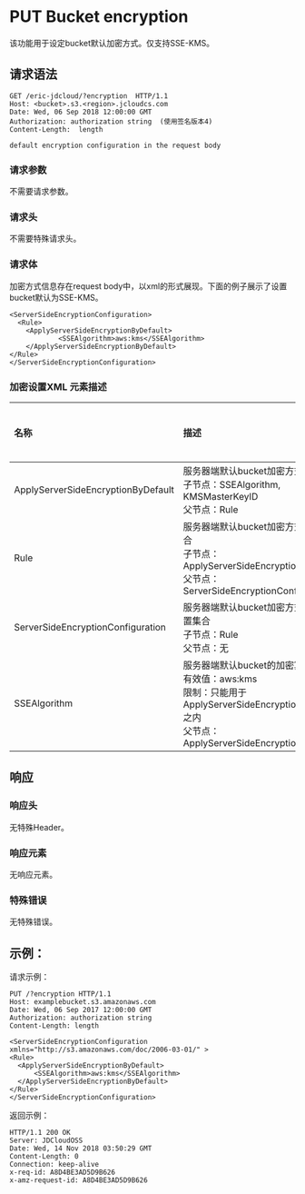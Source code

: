 # PUT  Bucket encryption
 该功能用于设定bucket默认加密方式。仅支持SSE-KMS。
 
## 请求语法
 
```
GET /eric-jdcloud/?encryption  HTTP/1.1
Host: <bucket>.s3.<region>.jcloudcs.com
Date: Wed, 06 Sep 2018 12:00:00 GMT
Authorization: authorization string  (使用签名版本4)
Content-Length:  length 

default encryption configuration in the request body

```
###  请求参数

不需要请求参数。

###  请求头

不需要特殊请求头。

###  请求体
加密方式信息存在request body中，以xml的形式展现。下面的例子展示了设置bucket默认为SSE-KMS。

```
<ServerSideEncryptionConfiguration>
  <Rule>
    <ApplyServerSideEncryptionByDefault>
            <SSEAlgorithm>aws:kms</SSEAlgorithm>
    </ApplyServerSideEncryptionByDefault>
</Rule>
</ServerSideEncryptionConfiguration>

```

### 加密设置XML 元素描述

|名称|描述|是否必须|
|:-|:-|:-|
|ApplyServerSideEncryptionByDefault|服务器端默认bucket加密方式的集合<br>子节点：SSEAlgorithm, KMSMasterKeyID<br>父节点：Rule|是|
|Rule|服务器端默认bucket加密方式的配置集合<br>子节点：ApplyServerSideEncryptionByDefault<br>父节点：ServerSideEncryptionConfiguration|是|
|ServerSideEncryptionConfiguration|服务器端默认bucket加密方式的具体配置集合<br>子节点：Rule<br>父节点：无|是|
|SSEAlgorithm|服务器端默认bucket的加密算法<br>有效值：aws:kms<br>限制：只能用于ApplyServerSideEncryptionByDefault之内<br>父节点：ApplyServerSideEncryptionByDefault|是|

## 响应

### 响应头

 无特殊Header。
 
### 响应元素

 无响应元素。

 ### 特殊错误
  
  无特殊错误。
  
## 示例：

请求示例：
  ```
PUT /?encryption HTTP/1.1
Host: examplebucket.s3.amazonaws.com
Date: Wed, 06 Sep 2017 12:00:00 GMT
Authorization: authorization string
Content-Length: length

<ServerSideEncryptionConfiguration xmlns="http://s3.amazonaws.com/doc/2006-03-01/" >
  <Rule>
    <ApplyServerSideEncryptionByDefault>
        <SSEAlgorithm>aws:kms</SSEAlgorithm>
    </ApplyServerSideEncryptionByDefault>
</Rule>
</ServerSideEncryptionConfiguration>

  ```
 返回示例：
 
   ```
HTTP/1.1 200 OK
Server: JDCloudOSS
Date: Wed, 14 Nov 2018 03:50:29 GMT
Content-Length: 0
Connection: keep-alive
x-req-id: A8D4BE3AD5D9B626
x-amz-request-id: A8D4BE3AD5D9B626

  ```
  
 
  
  
  
  


